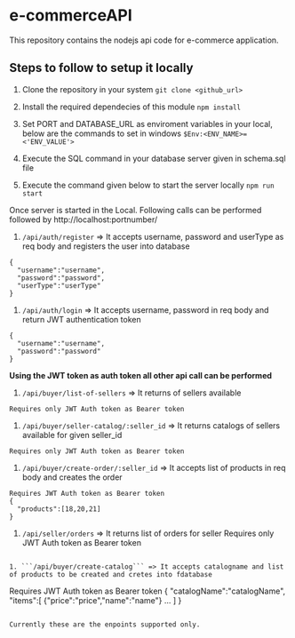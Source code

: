 # e-commerceAPI

This repository contains the nodejs api code for e-commerce application.

## Steps to follow to setup it locally

1. Clone the repository in your system
```git clone <github_url>```

1. Install the required dependecies of this module
```npm install```

1. Set PORT and DATABASE_URL as enviroment variables in your local, below are the commands to set in windows
```$Env:<ENV_NAME>=<'ENV_VALUE'>```

1. Execute the SQL command in your database server given in schema.sql file

1. Execute the command given below to start the server locally
```npm run start```

Once server is started in the Local.
Following calls can be performed followed by http://localhost:portnumber/

1. ```/api/auth/register``` => It accepts username, password and userType as req body and registers the user into database
```
{
  "username":"username",
  "password":"password",
  "userType":"userType"
}
```

1. ```/api/auth/login``` => It accepts username, password in req body and return JWT authentication token
```
{
  "username":"username",
  "password":"password"
}
```

**Using the JWT token as auth token all other api call can be performed**

1. ```/api/buyer/list-of-sellers``` => It returns of sellers available
```
Requires only JWT Auth token as Bearer token
```

1. ```/api/buyer/seller-catalog/:seller_id``` => It returns catalogs of sellers available for given seller_id
```
Requires only JWT Auth token as Bearer token
```

1. ```/api/buyer/create-order/:seller_id``` => It accepts list of products in req body and creates the order
```
Requires JWT Auth token as Bearer token
{
  "products":[18,20,21]
}
```

1. ```/api/seller/orders``` => It returns list of orders for seller
Requires only JWT Auth token as Bearer token

```

1. ```/api/buyer/create-catalog``` => It accepts catalogname and list of products to be created and cretes into fdatabase
```
Requires JWT Auth token as Bearer token
{
  "catalogName":"catalogName",
  "items":[
      {"price":"price","name":"name"}
      ...
    ]
}
```

Currently these are the enpoints supported only.